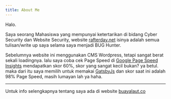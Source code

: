 ```yaml
---
title: About Me
---
```

Halo.

Saya seorang Mahasiswa yang mempunyai ketertarikan di bidang Cyber Security dan Website Security, website [rafterday.net](https://rafterday.net) isinya adalah semua tulisan/write up saya selama saya menjadi BUG Hunter.

Sebelumnya website ini menggunakan CMS Wordpress, tetapi sangat berat sekali loadingnya. lalu saya coba cek Page Speed di [Google Page Speed Insights](https://developers.google.com/speed/pagespeed/insights/) mendapatkan skor 60%, skor yang sangat kecil bukan? ya betul. maka dari itu saya memilih untuk memakai [GatsbyJs](https://gatsbyjs.com) dan skor saat ini adalah 98% Page Speed, masih lumayan lah ya haha.

___

Untuk info selengkapnya tentang saya ada di website [buayalaut.co](https://buayalaut.co)
